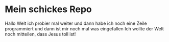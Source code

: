 # Mein schickes Repo

Hallo Welt
ich probier mal weiter
und dann habe ich noch eine Zeile programmiert
und dann ist mir noch mal was eingefallen
Ich wollte der Welt noch mitteilen, dass Jesus toll ist!
